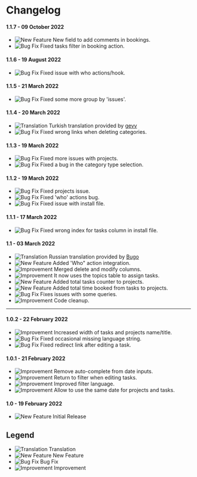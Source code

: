 # Changelog

#### 1.1.7 - 09 October 2022
- ![New Feature](https://smftricks.com/assets/changelog/tag--plus.png) New field to add comments in bookings.
- ![Bug Fix](https://smftricks.com/assets/changelog/bug--minus.png) Fixed tasks filter in booking action.

#### 1.1.6 - 19 August 2022
- ![Bug Fix](https://smftricks.com/assets/changelog/bug--minus.png) Fixed issue with who actions/hook.

#### 1.1.5 - 21 March 2022
- ![Bug Fix](https://smftricks.com/assets/changelog/bug--minus.png) Fixed some more group by 'issues'.

#### 1.1.4 - 20 March 2022
- ![Translation](https://smftricks.com/assets/changelog/language.png) Turkish translation provided by [gevv](https://www.simplemachines.org/community/index.php?action=profile;u=155076)
- ![Bug Fix](https://smftricks.com/assets/changelog/bug--minus.png) Fixed wrong links when deleting categories.

#### 1.1.3 - 19 March 2022
- ![Bug Fix](https://smftricks.com/assets/changelog/bug--minus.png) Fixed more issues with projects.
- ![Bug Fix](https://smftricks.com/assets/changelog/bug--minus.png) Fixed a bug in the category type selection.

#### 1.1.2 - 19 March 2022
- ![Bug Fix](https://smftricks.com/assets/changelog/bug--minus.png) Fixed projects issue.
- ![Bug Fix](https://smftricks.com/assets/changelog/bug--minus.png) Fixed 'who' actions bug.
- ![Bug Fix](https://smftricks.com/assets/changelog/bug--minus.png) Fixed issue with install file.

#### 1.1.1 - 17 March 2022
- ![Bug Fix](https://smftricks.com/assets/changelog/bug--minus.png) Fixed wrong index for tasks column in install file.

#### 1.1 - 03 March 2022
- ![Translation](https://smftricks.com/assets/changelog/language.png) Russian translation provided by [Bugo](https://www.simplemachines.org/community/index.php?action=profile;u=229017)
- ![New Feature](https://smftricks.com/assets/changelog/tag--plus.png) Added 'Who" action integration.
- ![Improvement](https://smftricks.com/assets/changelog/tag--pencil.png) Merged delete and modify columns.
- ![Improvement](https://smftricks.com/assets/changelog/tag--pencil.png) It now uses the topics table to assign tasks.
- ![New Feature](https://smftricks.com/assets/changelog/tag--plus.png) Added total tasks counter to projects.
- ![New Feature](https://smftricks.com/assets/changelog/tag--plus.png) Added total time booked from tasks to projects.
- ![Bug Fix](https://smftricks.com/assets/changelog/bug--minus.png) Fixes issues with some queries.
- ![Improvement](https://smftricks.com/assets/changelog/tag--pencil.png) Code cleanup.
---
#### 1.0.2 - 22 February 2022
- ![Improvement](https://smftricks.com/assets/changelog/tag--pencil.png) Increased width of tasks and projects name/title.
- ![Bug Fix](https://smftricks.com/assets/changelog/bug--minus.png) Fixed occasional missing language string.
- ![Bug Fix](https://smftricks.com/assets/changelog/bug--minus.png) Fixed redirect link after editing a task.

#### 1.0.1 - 21 February 2022
- ![Improvement](https://smftricks.com/assets/changelog/tag--pencil.png) Remove auto-complete from date inputs.
- ![Improvement](https://smftricks.com/assets/changelog/tag--pencil.png) Return to filter when editing tasks.
- ![Improvement](https://smftricks.com/assets/changelog/tag--pencil.png) Improved filter language.
- ![Improvement](https://smftricks.com/assets/changelog/tag--pencil.png) Allow to use the same date for projects and tasks.

#### 1.0 - 19 February 2022
- ![New Feature](https://smftricks.com/assets/changelog/tag--plus.png) Initial Release

## Legend
- ![Translation](https://smftricks.com/assets/changelog/language.png) Translation
- ![New Feature](https://smftricks.com/assets/changelog/tag--plus.png) New Feature
- ![Bug Fix](https://smftricks.com/assets/changelog/bug--minus.png) Bug Fix
- ![Improvement](https://smftricks.com/assets/changelog/tag--pencil.png) Improvement